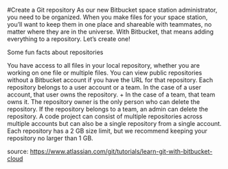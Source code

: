 #Create a Git repository
As our new Bitbucket space station administrator, you need to be organized. When you make files for your space station, you’ll want to keep them in one place and shareable with teammates, no matter where they are in the universe. With Bitbucket, that means adding everything to a repository. Let’s create one!

Some fun facts about repositories

You have access to all files in your local repository, whether you are working on one file or multiple files.
You can view public repositories without a Bitbucket account if you have the URL for that repository.
Each repository belongs to a user account or a team. In the case of a user account, that user owns the repository. + In the case of a team, that team owns it.
The repository owner is the only person who can delete the repository. If the repository belongs to a team, an admin can delete the repository.
A code project can consist of multiple repositories across multiple accounts but can also be a single repository from a single account.
Each repository has a 2 GB size limit, but we recommend keeping your repository no larger than 1 GB.

source: https://www.atlassian.com/git/tutorials/learn-git-with-bitbucket-cloud